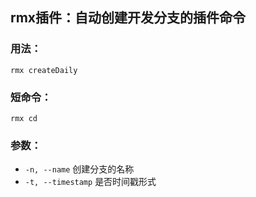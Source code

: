## rmx插件：自动创建开发分支的插件命令

### 用法：
`rmx createDaily` 

### 短命令：
`rmx cd`

### 参数：
- `-n, --name` 创建分支的名称
- `-t, --timestamp` 是否时间戳形式